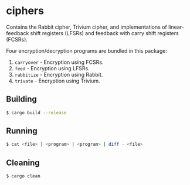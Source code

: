 # ciphers

Contains the Rabbit cipher, Trivium cipher, and implementations of
linear-feedback shift registers (LFSRs) and feedback with carry shift registers
(FCSRs).

Four encryption/decryption programs are bundled in this package:
1. `carryover` - Encryption using FCSRs.
2. `feed` - Encryption using LFSRs.
3. `rabbitize` - Encryption using Rabbit.
4. `trivate` - Encryption using Trivium.

## Building

```bash
$ cargo build --release
```

## Running

```bash
$ cat <file> | <program> | <program> | diff - <file>
```

## Cleaning

```bash
$ cargo clean
```
